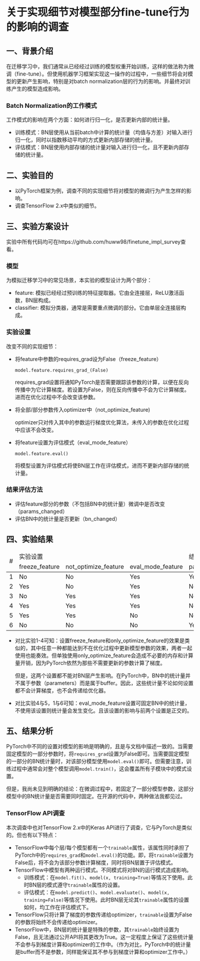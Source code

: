 # 关于实现细节对模型部分fine-tune行为的影响的调查

## 一、背景介绍

在迁移学习中，我们通常从已经经过训练的模型权重开始训练，这样的做法称为微调（fine-tune）。但使用机器学习框架实现这一操作的过程中，一些细节将会对模型的更新产生影响，特别是对batch normalization层的行为的影响。并最终对训练产生的模型造成影响。

### Batch Normalization的工作模式

工作模式的影响在两个方面：如何进行归一化，是否更新内部的统计量。

* 训练模式：BN层使用从当前batch中计算的统计量（均值与方差）对输入进行归一化，同时以指数移动平均的方式更新内部存储的统计量。
* 评估模式：BN层使用内部存储的统计量对输入进行归一化，且不更新内部存储的统计量。

## 二、实验目的

* 以PyTorch框架为例，调查不同的实现细节将对模型的微调行为产生怎样的影响。
* 调查TensorFlow 2.x中类似的细节。

## 三、实验方案设计

实验中所有代码均可在https://github.com/huww98/finetune_impl_survey查看。

### 模型

为模拟迁移学习中的常见场景，本实验的模型设计为两个部分：
* feature: 模拟已经经过预训练的特征提取器。它由全连接层，ReLU激活函数，BN层构成。
* classifier: 模拟分类器，通常是需要重点微调的部分。它由单层全连接层构成。

### 实验设置

改变不同的实现细节：
* 将feature中参数的requires_grad设为False（freeze_feature）

  ```
  model.feature.requires_grad_(False)
  ```
  requires_grad设置将通知PyTorch是否需要跟踪该参数的计算，以便在反向传播中为它计算梯度。若设置为False，则在反向传播中不会为它计算梯度。进而在优化过程中不会改变该参数。

* 将全部/部分参数传入optimizer中（not_optimize_feature)

  optimizer只对传入其中的参数运行梯度优化算法，未传入的参数在优化过程中应该不会改变。

* 将feature设置为评估模式（eval_mode_feature）

  ```
  model.feature.eval()
  ```

  将模型设置为评估模式将使BN层工作在评估模式，进而不更新内部存储的统计量。

### 结果评估方法

* 评估feature部分的参数（不包括BN中的统计量）微调中是否改变（params_changed）
* 评估BN中的统计量是否更新（bn_changed）

## 四、实验结果

<table>
    <thead>
        <tr>
            <td rowspan=2>#
            <td colspan=3>实验设置
            <td colspan=2>结果
        <tr>
            <td>freeze_feature
            <td>not_optimize_feature
            <td>eval_mode_feature
            <td>params_changed
            <td>bn_changed
    </thead>
    <tbody>
        <tr><td>1<td>No <td>No <td>Yes<td>Yes<td>No
        <tr><td>2<td>Yes<td>No <td>Yes<td>No <td>No
        <tr><td>3<td>No <td>Yes<td>Yes<td>No <td>No
        <tr><td>4<td>Yes<td>Yes<td>Yes<td>No <td>No
        <tr><td>5<td>Yes<td>Yes<td>No <td>No <td>Yes
        <tr><td>6<td>No <td>No <td>No <td>Yes<td>Yes
    </tbody>
</table>

* 对比实验1-4可知：设置freeze_feature和only_optimize_feature的效果是类似的，其中任意一种都能达到不在优化过程中更新模型参数的效果，两者一起使用也能奏效。但单独使用only_optimize_feature会造成不必要的内存和计算量开销，因为PyTorch依然为那些不需要更新的参数计算了梯度。

  但是，这两个设置都不能对BN层产生影响。在PyTorch中，BN中的统计量并不属于参数（parameters）而是属于buffer。因此，这些统计量不论如何设置都不会计算梯度，也不会传递给优化器。

* 对比实验4与5，1与6可知：eval_mode_feature设置可固定BN中的统计量，不使用该设置则统计量会发生变化。且该设置的影响与前两个设置是正交的。

## 五、结果分析

PyTorch中不同的设置对模型的影响是明确的，且是与文档中描述一致的。当需要固定模型的一部分参数时，将`requires_grad`设置为False即可。当需要固定模型的一部分的BN统计量时，对该部分模型使用`model.eval()`即可。但需要注意，训练过程中通常会对整个模型调用`model.train()`，这会覆盖所有子模块中的模式设置。

但是，我尚未见到明确的结论：在微调过程中，若固定了一部分模型参数，这部分模型中的BN统计量是否需要同时固定。在开源的代码中，两种做法我都见过。

### TensorFlow API调查

本次调查中也对TensorFlow 2.x中的Keras API进行了调查，它与PyTorch是类似的。但也有以下特点：
* TensorFlow中每个层/每个模型都有一个`trainable`属性，该属性同时承担了PyTorch中的`requires_grad`和`model.eval()`的功能。即，将`trainable`设置为False后，将不会为该部分参数计算梯度，同时将BN层置于评估模式。
* TensorFlow中模型有两种运行模式。不同模式将对BN的运行模式造成影响。
    * 训练模式：在`model.fit()`、`model(x, training=True)`等情况下使用。此时BN层的模式遵守`trainable`属性的设置。
    * 评估模式：在`model.predict()`、`model.evaluate()`、`model(x, training=False)`等情况下使用。此时BN层无论其`trainable`属性的设置如何，均工作在评估模式下。
* TensorFlow只将计算了梯度的参数传递给optimizer，`trainable`设置为False的参数将始终不会传递给optimizer。
* TensorFlow中，BN层的统计量是特殊的参数，其`trainable`始终设置为False，且无法通过公开API将其更改为True。这一定程度上保证了这些统计量不会参与到梯度计算和optimizer的工作中。（作为对比，PyTorch中的统计量是buffer而不是参数，同样能保证其不参与到梯度计算和optimizer工作中。）
